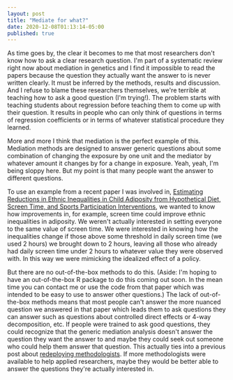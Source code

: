 ```yaml
---
layout: post
title: "Mediate for what?"
date: 2020-12-08T01:13:14-05:00
published: true
---
```


As time goes by, the clear it becomes to me that most researchers don't know how to ask a clear research question. I'm part of a systematic review right now about mediation in genetics and I find it impossible to read the papers because the question they actually want the answer to is never written clearly. It must be inferred by the methods, results and discussion. And I refuse to blame these researchers themselves, we're terrible at teaching how to ask a good question (I'm trying!). The problem starts with teaching students about regression before teaching them to come up with their question. It results in people who can only think of questions in terms of regression coefficients or in terms of whatever statistical procedure they learned.

More and more I think that mediation is the perfect example of this. Mediation methods are designed to answer generic questions about some combination of changing the exposure by one unit and the mediator by whatever amount it changes by for a change in exposure. Yeah, yeah, I'm being sloppy here. But my point is that many people want the answer to different questions. 

To use an example from a recent paper I was involved in, [Estimating Reductions in Ethnic Inequalities in Child Adiposity from Hypothetical Diet, Screen Time, and Sports Participation Interventions](https://repub.eur.nl/pub/130528/), we wanted to know how improvements in, for example, screen time could improve ethnic inequalities in adiposity. We weren't actually interested in setting everyone to the same value of screen time. We were interested in knowing how the inequalities change if those above some threshold in daily screen time (we used 2 hours) we brought down to 2 hours, leaving all those who already had daily screen time under 2 hours to whatever value they were observed with. In this way we were mimicking the idealized effect of a policy. 

But there are no out-of-the-box methods to do this. (Aside: I'm hoping to have an out-of-the-box R package to do this coming out soon. In the mean time you can contact me or use the code from that paper which was intended to be easy to use to answer other questions.) The lack of out-of-the-box methods means that most people can't answer the more nuanced question we answered in that paper which leads them to ask questions they can answer such as questions about controlled direct effects or 4-way decomposition, etc. If people were trained to ask good questions, they could recognize that the generic mediation analysis doesn't answer the question they want the answer to and maybe they could seek out someone who could help them answer that question. This actually ties into a previous post about [redeploying methodologists](https://www.jeremylabrecque.org/post/improving_methods/). If more methodologists were available to help applied researchers, maybe they would be better able to answer the questions they're actually interested in.  




